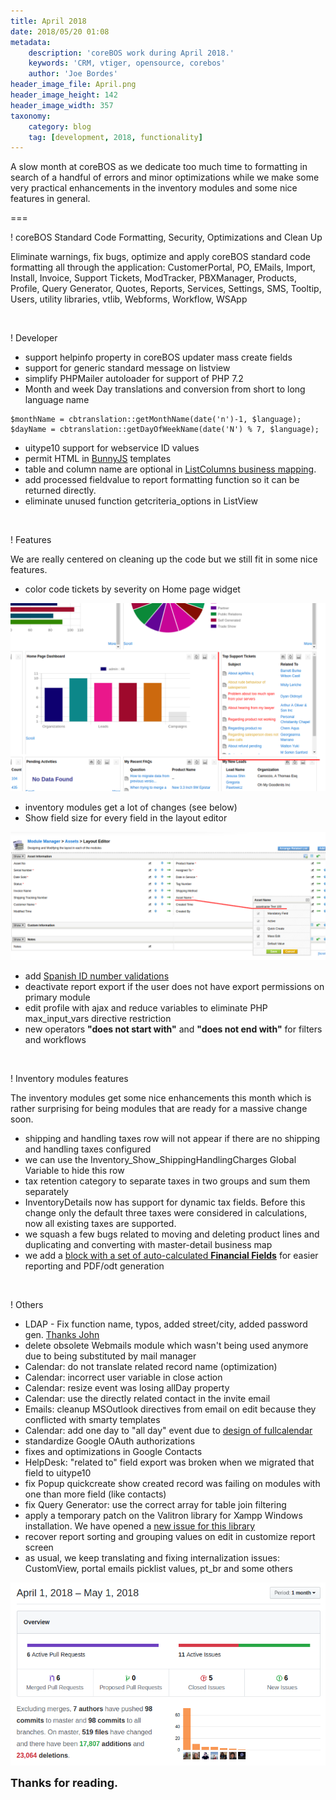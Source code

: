 ```yaml
---
title: April 2018
date: 2018/05/20 01:08
metadata:
    description: 'coreBOS work during April 2018.'
    keywords: 'CRM, vtiger, opensource, corebos'
    author: 'Joe Bordes'
header_image_file: April.png
header_image_height: 142
header_image_width: 357
taxonomy:
    category: blog
    tag: [development, 2018, functionality]
---
```


A slow month at coreBOS as we dedicate too much time to formatting in search of a handful of errors and minor optimizations while we make some very practical enhancements in the inventory modules and some nice features in general.

===

! coreBOS Standard Code Formatting, Security, Optimizations and Clean Up

Eliminate warnings, fix bugs, optimize and apply coreBOS standard code formatting all through the application: CustomerPortal, PO, EMails, Import, Install, Invoice, Support Tickets, ModTracker, PBXManager, Products, Profile, Query Generator, Quotes, Reports, Services, Settings, SMS, Tooltip, Users, utility libraries, vtlib, Webforms, Workflow, WSApp

<br/>

 ! Developer
 - support helpinfo property in coreBOS updater mass create fields
 - support for generic standard message on listview
 - simplify PHPMailer autoloader for support of PHP 7.2
 - Month and week Day translations and conversion from short to long language name
```
$monthName = cbtranslation::getMonthName(date('n')-1, $language);
$dayName = cbtranslation::getDayOfWeekName(date('N') % 7, $language);
```
 - uitype10 support for webservice ID values
 - permit HTML in [BunnyJS](https://github.com/Mevrael/bunny) templates
 - table and column name are optional in [ListColumns business mapping](http://corebos.org/documentation/doku.php?noprocess=1&id=en:adminmanual:businessmappings:list_columns).
 - add processed fieldvalue to report formatting function so it can be returned directly.
 - eliminate unused function getcriteria_options in ListView

<br/>

 ! Features
 
We are really centered on cleaning up the code but we still fit in some nice features.

 - color code tickets by severity on Home page widget

![Tickets Color Code home page](TicketsColorCode.png)

 - inventory modules get a lot of changes (see below)
 - Show field size for every field in the layout editor

![Field Type and Length in Layout editor](FieldTypeLength.png)

 - add [Spanish ID number validations](http://corebos.org/documentation/doku.php?noprocess=1&id=en:adminmanual:businessmappings:validations#custom_validations)
 - deactivate report export if the user does not have export permissions on primary module
 - edit profile with ajax and reduce variables to eliminate PHP max_input_vars directive restriction
 - new operators **"does not start with"** and **"does not end with"** for filters and workflows

<br/>

 ! Inventory modules features

The inventory modules get some nice enhancements this month which is rather surprising for being modules that are ready for a massive change soon.

 - shipping and handling taxes row will not appear if there are no shipping and handling taxes configured
 - we can use the Inventory_Show_ShippingHandlingCharges Global Variable to hide this row
 - tax retention category to separate taxes in two groups and sum them separately
 - InventoryDetails now has support for dynamic tax fields. Before this change only the default three taxes were considered in calculations, now all existing taxes are supported.
 - we squash a few bugs related to moving and deleting product lines and duplicating and converting with master-detail business map
 - we add a [block with a set of auto-calculated **Financial Fields**](http://corebos.org/documentation/doku.php?noprocess=1&id=en:inventorymodules#financial_block_and_fields) for easier reporting and PDF/odt generation

<br/>

 ! Others

 - LDAP - Fix function name, typos, added street/city, added password gen. [Thanks John](https://github.com/reetp)
 - delete obsolete Webmails module which wasn't being used anymore due to being substituted by mail manager
 - Calendar: do not translate related record name (optimization)
 - Calendar: incorrect user variable in close action
 - Calendar: resize event was losing allDay property
 - Calendar: use the directly related contact in the invite email
 - Emails: cleanup MSOutlook directives from email on edit because they conflicted with smarty templates
 - Calendar: add one day to "all day" event due to [design of fullcalendar](https://stackoverflow.com/questions/27604359/fullcalendar-event-spanning-all-day-are-one-day-too-short?rq=1)
 - standardize Google OAuth authorizations
 - fixes and optimizations in Google Contacts
 - HelpDesk: "related to" field export was broken when we migrated that field to uitype10
 - fix Popup quickcreate show created record was failing on modules with one than more field (like contacts)
 - fix Query Generator: use the correct array for table join filtering
 - apply a temporary patch on the Valitron library for Xampp Windows installation. We have opened a [new issue for this library](https://github.com/vlucas/valitron/issues/247)
 - recover report sorting and grouping values on edit in customize report screen
 - as usual, we keep translating and fixing internalization issues: CustomView, portal emails picklist values, pt_br and some others

![April Insights](corebosgithub1804.png)

**<span style="font-size:large">Thanks for reading.</span>**

